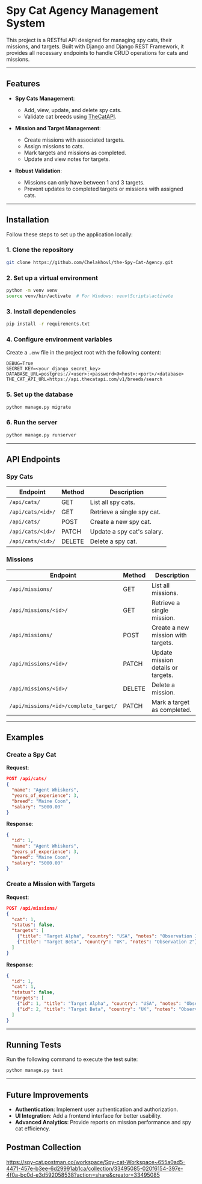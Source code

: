 
# Spy Cat Agency Management System

This project is a RESTful API designed for managing spy cats, their missions, and targets. Built with Django and Django REST Framework, it provides all necessary endpoints to handle CRUD operations for cats and missions.

---

## Features

- **Spy Cats Management**:
  - Add, view, update, and delete spy cats.
  - Validate cat breeds using [TheCatAPI](https://thecatapi.com/).

- **Mission and Target Management**:
  - Create missions with associated targets.
  - Assign missions to cats.
  - Mark targets and missions as completed.
  - Update and view notes for targets.

- **Robust Validation**:
  - Missions can only have between 1 and 3 targets.
  - Prevent updates to completed targets or missions with assigned cats.

---

## Installation

Follow these steps to set up the application locally:

### 1. Clone the repository

```bash
git clone https://github.com/Chelakhovl/the-Spy-Cat-Agency.git
```

### 2. Set up a virtual environment

```bash
python -m venv venv
source venv/bin/activate  # For Windows: venv\Scripts\activate
```

### 3. Install dependencies

```bash
pip install -r requirements.txt
```

### 4. Configure environment variables

Create a `.env` file in the project root with the following content:

```
DEBUG=True
SECRET_KEY=<your_django_secret_key>
DATABASE_URL=postgres://<user>:<password>@<host>:<port>/<database>
THE_CAT_API_URL=https://api.thecatapi.com/v1/breeds/search
```

### 5. Set up the database

```bash
python manage.py migrate
```

### 6. Run the server

```bash
python manage.py runserver
```

---

## API Endpoints

### Spy Cats
| Endpoint            | Method  | Description                 |
|---------------------|---------|-----------------------------|
| `/api/cats/`        | GET     | List all spy cats.          |
| `/api/cats/<id>/`   | GET     | Retrieve a single spy cat.  |
| `/api/cats/`        | POST    | Create a new spy cat.       |
| `/api/cats/<id>/`   | PATCH   | Update a spy cat's salary.  |
| `/api/cats/<id>/`   | DELETE  | Delete a spy cat.           |

### Missions
| Endpoint                  | Method  | Description                        |
|---------------------------|---------|------------------------------------|
| `/api/missions/`          | GET     | List all missions.                 |
| `/api/missions/<id>/`     | GET     | Retrieve a single mission.         |
| `/api/missions/`          | POST    | Create a new mission with targets. |
| `/api/missions/<id>/`     | PATCH   | Update mission details or targets. |
| `/api/missions/<id>/`     | DELETE  | Delete a mission.                  |
| `/api/missions/<id>/complete_target/` | PATCH | Mark a target as completed.      |

---

## Examples

### Create a Spy Cat
**Request**:
```json
POST /api/cats/
{
  "name": "Agent Whiskers",
  "years_of_experience": 3,
  "breed": "Maine Coon",
  "salary": "5000.00"
}
```

**Response**:
```json
{
  "id": 1,
  "name": "Agent Whiskers",
  "years_of_experience": 3,
  "breed": "Maine Coon",
  "salary": "5000.00"
}
```

### Create a Mission with Targets
**Request**:
```json
POST /api/missions/
{
  "cat": 1,
  "status": false,
  "targets": [
    {"title": "Target Alpha", "country": "USA", "notes": "Observation 1"},
    {"title": "Target Beta", "country": "UK", "notes": "Observation 2"}
  ]
}
```

**Response**:
```json
{
  "id": 1,
  "cat": 1,
  "status": false,
  "targets": [
    {"id": 1, "title": "Target Alpha", "country": "USA", "notes": "Observation 1", "is_completed": false},
    {"id": 2, "title": "Target Beta", "country": "UK", "notes": "Observation 2", "is_completed": false}
  ]
}
```

---

## Running Tests

Run the following command to execute the test suite:

```bash
python manage.py test
```
---

## Future Improvements

- **Authentication**: Implement user authentication and authorization.
- **UI Integration**: Add a frontend interface for better usability.
- **Advanced Analytics**: Provide reports on mission performance and spy cat efficiency.

## Postman Collection
https://spy-cat.postman.co/workspace/Spy-cat-Workspace~655a0ad5-4471-457e-b3ee-6d29991ab1ca/collection/33495085-020f6154-397e-4f0a-bc0d-e3d592058538?action=share&creator=33495085
